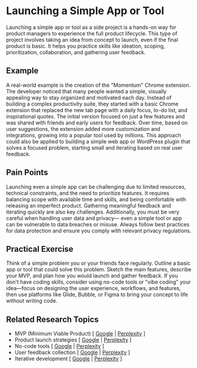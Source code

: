 # Launching a Simple App or Tool

Launching a simple app or tool as a side project is a hands-on way for product managers to experience the full product lifecycle. This type of project involves taking an idea from concept to launch, even if the final product is basic. It helps you practice skills like ideation, scoping, prioritization, collaboration, and gathering user feedback.

## Example

A real-world example is the creation of the "Momentum" Chrome extension. The developer noticed that many people wanted a simple, visually appealing way to stay organized and motivated each day. Instead of building a complex productivity suite, they started with a basic Chrome extension that replaced the new tab page with a daily focus, to-do list, and inspirational quotes. The initial version focused on just a few features and was shared with friends and early users for feedback. Over time, based on user suggestions, the extension added more customization and integrations, growing into a popular tool used by millions. This approach could also be applied to building a simple web app or WordPress plugin that solves a focused problem, starting small and iterating based on real user feedback.

## Pain Points

Launching even a simple app can be challenging due to limited resources, technical constraints, and the need to prioritize features. It requires balancing scope with available time and skills, and being comfortable with releasing an imperfect product. Gathering meaningful feedback and iterating quickly are also key challenges. Additionally, you must be very careful when handling user data and privacy— even a simple tool or app can be vulnerable to data breaches or misuse. Always follow best practices for data protection and ensure you comply with relevant privacy regulations.

## Practical Exercise

Think of a simple problem you or your friends face regularly. Outline a basic app or tool that could solve this problem. Sketch the main features, describe your MVP, and plan how you would launch and gather feedback. If you don't have coding skills, consider using no-code tools or "vibe coding" your idea—focus on designing the user experience, workflows, and features, then use platforms like Glide, Bubble, or Figma to bring your concept to life without writing code.

## Related Research Topics

* MVP (Minimum Viable Product) \[ [Google](https://www.google.com/search?q=MVP+minimum+viable+product+in+product+management) | [Perplexity](https://www.perplexity.ai/search?q=MVP+minimum+viable+product+in+product+management) ]
* Product launch strategies \[ [Google](https://www.google.com/search?q=product+launch+strategies+in+product+management) | [Perplexity](https://www.perplexity.ai/search?q=product+launch+strategies+in+product+management) ]
* No-code tools \[ [Google](https://www.google.com/search?q=no-code+tools+for+product+managers) | [Perplexity](https://www.perplexity.ai/search?q=no-code+tools+for+product+managers) ]
* User feedback collection \[ [Google](https://www.google.com/search?q=user+feedback+collection+in+product+management) | [Perplexity](https://www.perplexity.ai/search?q=user+feedback+collection+in+product+management) ]
* Iterative development \[ [Google](https://www.google.com/search?q=iterative+development+in+product+management) | [Perplexity](https://www.perplexity.ai/search?q=iterative+development+in+product+management) ]
